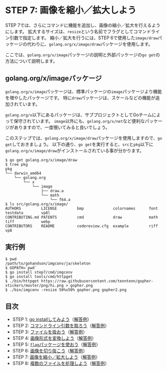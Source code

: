 # STEP 7: 画像を縮小／拡大しよう

STEP 7では、さらにコマンドに機能を追加し、画像の縮小／拡大を行えるようにします。
拡大するサイズは、`resize`という名前でフラグとしてコマンドライン引数で指定します。
縮小／拡大を行うには、STEP 6で使用した`image/draw`パッケージの代わりに、`golang.org/x/image/draw`パッケージを使用します。

ここでは、`golang.org/x/image`パッケージの説明と外部パッケージの`go get`の方法について説明します。

## golang.org/x/imageパッケージ

`golang.org/x/image`パッケージは、標準パッケージの`image`パッケージより機能を増やしたパッケージです。
特に`draw`パッケージは、スケールなどの機能が追加されています。

`golang.org/x`以下にあるパッケージは、サブプロジェクトとしてGoチームによって保守されています。
`image`以外にも、`golang.org/x/net`など便利なパッケージがありますので、一度覗いてみると良いでしょう。

このステップでは、`golang.org/x/image/draw`パッケージを使用しますので、`go get`しておきましょう。
以下の通り、`go get`を実行すると、`src`と`pkg`以下に`golang.org/x/image/draw`がインストールされている事が分かります。

```
$ go get golang.org/x/image/draw
$ tree pkg
pkg
└── darwin_amd64
    └── golang.org
        └── x
            └── image
                ├── draw.a
                └── math
                    └── f64.a
$ ls src/golang.org/x/image/
AUTHORS         LICENSE         bmp             colornames      font            testdata        vp8l
CONTRIBUTING.md PATENTS         cmd             draw            math            tiff            webp
CONTRIBUTORS    README          codereview.cfg  example         riff            vp8
```

## 実行例

```
$ pwd
/path/to/gohandson/imgconv/ja/skeleton
$ GOPATH=`pwd`
$ go install step7/cmd/imgconv
$ go install tools/cmd/httpget
$ ./bin/httpget https://raw.githubusercontent.com/tenntenn/gopher-stickers/master/png/hi.png > gopher.png
$ ./bin/imgconv -resize 50%x50% gopher.png gopher2.png
```

## 目次

* STEP 1: [go installしてみよう](../step1)（[解答例](../../../solution/src/step1)）
* STEP 2: [コマンドライン引数を取ろう](../step2)（[解答例](../../../solution/src/step2)）
* STEP 3: [ファイルを扱おう](../step3)（[解答例](../../../solution/src/step3)）
* STEP 4: [画像形式を変換しよう](../step4)（[解答例](../../../solution/src/step4)）
* STEP 5: [`flag`パッケージを使おう](../step5)（[解答例](../../../solution/src/step5)）
* STEP 6: [画像を切り抜こう](../step6)（[解答例](../../../solution/src/step6)）
* STEP 7: [画像を縮小／拡大しよう](../step7)（[解答例](../../../solution/src/step7)）
* STEP 8: [複数のファイルを処理しよう](../step8)（[解答例](../../../solution/src/step8)）
